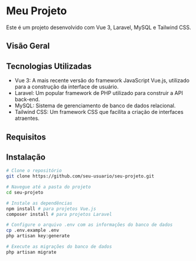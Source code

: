 # Meu Projeto

Este é um projeto desenvolvido com Vue 3, Laravel, MySQL e Tailwind CSS.

## Visão Geral



## Tecnologias Utilizadas

- Vue 3: A mais recente versão do framework JavaScript Vue.js, utilizado para a construção da interface de usuário.
- Laravel: Um popular framework de PHP utilizado para construir a API back-end.
- MySQL: Sistema de gerenciamento de banco de dados relacional.
- Tailwind CSS: Um framework CSS que facilita a criação de interfaces atraentes.

## Requisitos



## Instalação



```bash
# Clone o repositório
git clone https://github.com/seu-usuario/seu-projeto.git

# Navegue até a pasta do projeto
cd seu-projeto

# Instale as dependências
npm install # para projetos Vue.js
composer install # para projetos Laravel

# Configure o arquivo .env com as informações do banco de dados
cp .env.example .env
php artisan key:generate

# Execute as migrações do banco de dados
php artisan migrate
